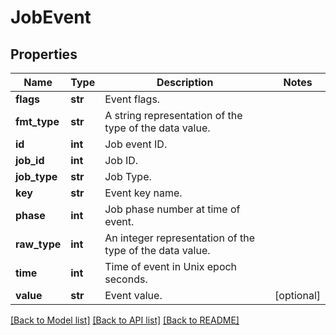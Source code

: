 # JobEvent

## Properties
Name | Type | Description | Notes
------------ | ------------- | ------------- | -------------
**flags** | **str** | Event flags. | 
**fmt_type** | **str** | A string representation of the type of the data value. | 
**id** | **int** | Job event ID. | 
**job_id** | **int** | Job ID. | 
**job_type** | **str** | Job Type. | 
**key** | **str** | Event key name. | 
**phase** | **int** | Job phase number at time of event. | 
**raw_type** | **int** | An integer representation of the type of the data value. | 
**time** | **int** | Time of event in Unix epoch seconds. | 
**value** | **str** | Event value. | [optional] 

[[Back to Model list]](../README.md#documentation-for-models) [[Back to API list]](../README.md#documentation-for-api-endpoints) [[Back to README]](../README.md)


